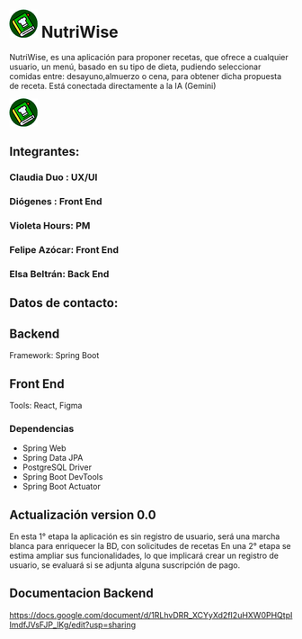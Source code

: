 # ![Logo del proyecto](/Nutriwise-logo.png) NutriWise 
NutriWise, es una aplicación para proponer recetas, que ofrece a cualquier 
usuario, un menú, basado en su tipo de dieta, pudiendo seleccionar comidas 
entre: desayuno,almuerzo o cena, para obtener dicha propuesta de receta.
Está conectada directamente a la IA (Gemini)

![Logo del proyecto](/Nutriwise-logo.png)
## Integrantes:
### Claudia Duo : UX/UI
### Diógenes    : Front End 
### Violeta Hours: PM
### Felipe Azócar: Front End
### Elsa Beltrán: Back End

## Datos de contacto:

## Backend

Framework: Spring Boot
## Front End

Tools: React, Figma

### Dependencias
- Spring Web
- Spring Data JPA
- PostgreSQL Driver
- Spring Boot DevTools
- Spring Boot Actuator

## Actualización version 0.0
En esta 1° etapa la aplicación es sin registro de usuario, será una marcha
blanca para enriquecer la BD, con solicitudes de recetas
En una 2° etapa se estima ampliar sus funcionalidades, lo que implicará crear
un registro de usuario, se evaluará si se adjunta alguna suscripción de pago.

## Documentacion Backend
https://docs.google.com/document/d/1RLhvDRR_XCYyXd2fI2uHXW0PHQtpIImdfJVsFJP_lKg/edit?usp=sharing
